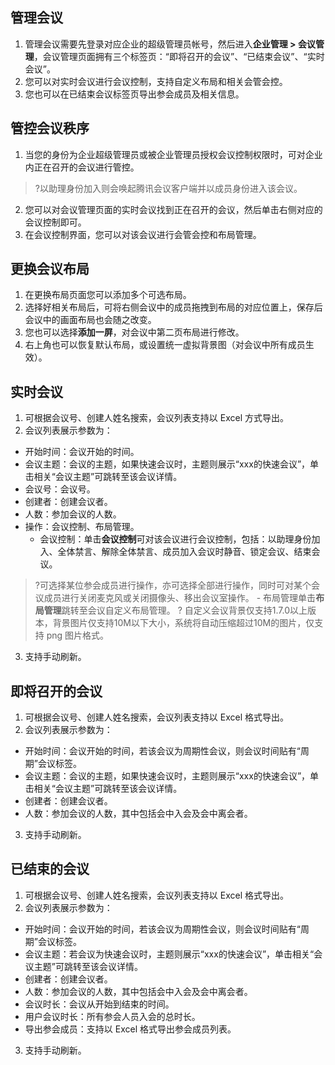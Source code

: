 
## 管理会议
1. 管理会议需要先登录对应企业的超级管理员帐号，然后进入**企业管理 > 会议管理**，会议管理页面拥有三个标签页：“即将召开的会议”、“已结束会议”、“实时会议”。
2. 您可以对实时会议进行会议控制，支持自定义布局和相关会管会控。
3. 您也可以在已结束会议标签页导出参会成员及相关信息。

## 管控会议秩序
1. 当您的身份为企业超级管理员或被企业管理员授权会议控制权限时，可对企业内正在召开的会议进行管控。
>?以助理身份加入则会唤起腾讯会议客户端并以成员身份进入该会议。
2. 您可以对会议管理页面的实时会议找到正在召开的会议，然后单击右侧对应的会议控制即可。
3. 在会议控制界面，您可以对该会议进行会管会控和布局管理。


## 更换会议布局
1. 在更换布局页面您可以添加多个可选布局。
2. 选择好相关布局后，可将右侧会议中的成员拖拽到布局的对应位置上，保存后会议中的画面布局也会随之改变。
3. 您也可以选择**添加一屏**，对会议中第二页布局进行修改。
4. 右上角也可以恢复默认布局，或设置统一虚拟背景图（对会议中所有成员生效）。

## 实时会议
1. 可根据会议号、创建人姓名搜索，会议列表支持以 Excel 方式导出。
2. 会议列表展示参数为：
  - 开始时间：会议开始的时间。
  - 会议主题：会议的主题，如果快速会议时，主题则展示“xxx的快速会议”，单击相关“会议主题”可跳转至该会议详情。
  - 会议号：会议号。
  - 创建者：创建会议者。
  - 人数：参加会议的人数。
  - 操作：会议控制、布局管理。
	- 会议控制：单击**会议控制**可对该会议进行会议控制，包括：以助理身份加入、全体禁言、解除全体禁言、成员加入会议时静音、锁定会议、结束会议。
   >?可选择某位参会成员进行操作，亦可选择全部进行操作，同时可对某个会议成员进行关闭麦克风或关闭摄像头、移出会议室操作。
    - 布局管理单击**布局管理**跳转至会议自定义布局管理。
   >? 自定义会议背景仅支持1.7.0以上版本，背景图片仅支持10M以下大小，系统将自动压缩超过10M的图片，仅支持 png 图片格式。
3. 支持手动刷新。

## 即将召开的会议
1. 可根据会议号、创建人姓名搜索，会议列表支持以 Excel 格式导出。
2. 会议列表展示参数为：
  - 开始时间：会议开始的时间，若该会议为周期性会议，则会议时间贴有“周期”会议标签。
  - 会议主题：会议的主题，如果快速会议时，主题则展示“xxx的快速会议”，单击相关“会议主题”可跳转至该会议详情。
  - 创建者：创建会议者。
  - 人数：参加会议的人数，其中包括会中入会及会中离会者。
3. 支持手动刷新。

## 已结束的会议
1. 可根据会议号、创建人姓名搜索，会议列表支持以 Excel 格式导出。
2. 会议列表展示参数为：
  - 开始时间：会议开始的时间，若该会议为周期性会议，则会议时间贴有“周期”会议标签。
  - 会议主题：若会议为快速会议时，主题则展示“xxx的快速会议”，单击相关“会议主题”可跳转至该会议详情。
  - 创建者：创建会议者。
  - 人数：参加会议的人数，其中包括会中入会及会中离会者。
  - 会议时长：会议从开始到结束的时间。
  - 用户会议时长：所有参会人员入会的总时长。
  - 导出参会成员：支持以 Excel 格式导出参会成员列表。
3. 支持手动刷新。

